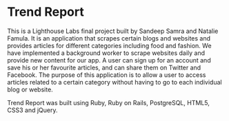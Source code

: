 Trend Report
============

This is a Lighthouse Labs final project built by Sandeep Samra and Natalie Famula. It is an application that scrapes certain blogs and websites and provides articles for different categories including food and fashion. We have implemented a background worker to scrape websites daily and provide new content for our app. A user can sign up for an account and save his or her favourite articles, and can share them on Twitter and Facebook. The purpose of this application is to allow a user to access articles related to a certain category without having to go to each individual blog or website.

Trend Report was built using Ruby, Ruby on Rails, PostgreSQL, HTML5, CSS3 and jQuery.
